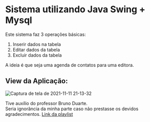 # Sistema utilizando Java Swing + Mysql
Este sistema faz 3 operações básicas:
1) Inserir dados na tabela
2) Editar dados da tabela
3) Excluir dados da tabela

A ideia é que seja uma agenda de contatos para uma editora.

## View da Aplicação:

![Captura de tela de 2021-11-11 21-13-32](https://user-images.githubusercontent.com/73791375/141483766-97c5a1c6-4e39-4872-8647-6e6668526001.png)

Tive auxílio do professor Bruno Duarte.
<br>
Seria ignorância da minha parte caso não prestasse os devidos agradecimentos.
<a href="https://youtube.com/playlist?list=PLA177te8KCzejCXMA_Jd1sJU9pw-utKJ_" target="_blank" rel="external">Link da playlist</a>

